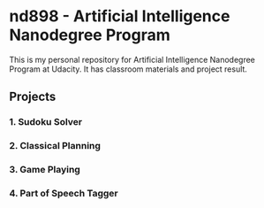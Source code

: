 # nd898 - Artificial Intelligence Nanodegree Program

This is my personal repository for Artificial Intelligence Nanodegree Program at Udacity.
It has classroom materials and project result.

## Projects

### 1. Sudoku Solver

### 2. Classical Planning

### 3. Game Playing

### 4. Part of Speech Tagger
